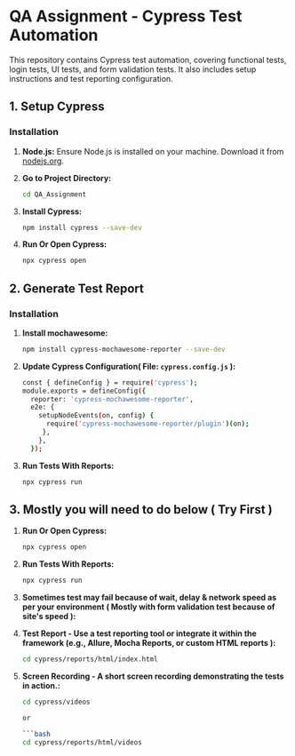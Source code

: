 # QA Assignment - Cypress Test Automation

This repository contains Cypress test automation, covering functional tests, login tests, UI tests, and form validation tests. It also includes setup instructions and test reporting configuration.

## 1. Setup Cypress

### Installation

1. **Node.js:** Ensure Node.js is installed on your machine. Download it from [nodejs.org](https://nodejs.org/).

2. **Go to Project Directory:**
   ```bash
   cd QA_Assignment
   
3. **Install Cypress:**
   ```bash
   npm install cypress --save-dev
   
4. **Run Or Open Cypress:**
   ```bash
   npx cypress open

## 2. Generate Test Report

### Installation

1. **Install mochawesome:**
   ```bash
   npm install cypress-mochawesome-reporter --save-dev
   
2. **Update Cypress Configuration( File: `cypress.config.js` ):**
   ```bash
   const { defineConfig } = require('cypress');
   module.exports = defineConfig({
     reporter: 'cypress-mochawesome-reporter',
     e2e: {
       setupNodeEvents(on, config) {
         require('cypress-mochawesome-reporter/plugin')(on);
        },
       },
     });

3. **Run Tests With Reports:**
   ```bash
   npx cypress run

## 3. Mostly you will need to do below ( Try First )

1. **Run Or Open Cypress:**
   ```bash
   npx cypress open

2. **Run Tests With Reports:**
   ```bash
   npx cypress run

3. **Sometimes test may fail because of wait, delay & network speed as per your environment ( Mostly with form validation test because of site's speed ):**

4. **Test Report - Use a test reporting tool or integrate it within the framework (e.g., Allure, Mocha Reports, or custom HTML reports ):**
   ```bash
   cd cypress/reports/html/index.html

5. **Screen Recording - A short screen recording demonstrating the tests in action.:**
   ```bash
   cd cypress/videos

   or

   ```bash
   cd cypress/reports/html/videos
